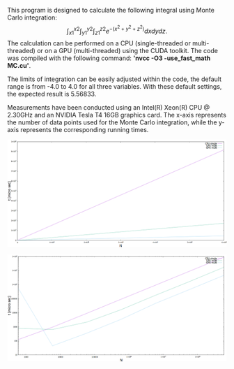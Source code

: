 This program is designed to calculate the following integral using Monte Carlo integration:
$$\int_{x1}^{x2} \int_{y1}^{y2} \int_{z1}^{z2} e^{-(x^2+y^2+z^2)} dx dy dz.$$
The calculation can be performed on a CPU (single-threaded or multi-threaded) or on a GPU (multi-threaded) using the CUDA toolkit. The code was compiled with the following command: **'nvcc -O3 -use_fast_math MC.cu'**.

The limits of integration can be easily adjusted within the code, the default range is from -4.0 to 4.0 for all three variables. With these default settings, the expected result is 5.56833.

Measurements have been conducted using an Intel(R) Xeon(R) CPU @ 2.30GHz and an NVIDIA Tesla T4 16GB graphics card. The x-axis represents the number of data points used for the Monte Carlo integration, while the y-axis represents the corresponding running times.

![Alt text](MC_measurement.png?raw=true "Running times")

![Alt text](MC_measurement_logscale.png?raw=true "Running times on log scale")
